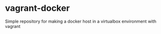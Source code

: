# vagrant-docker
Simple repository for making a docker host in a virtualbox environment with vagrant
